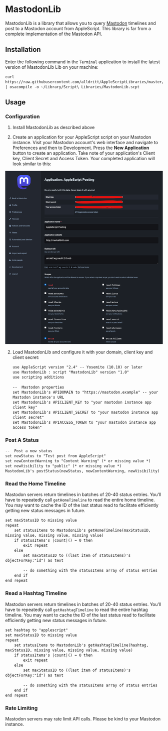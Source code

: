 
# MastodonLib

MastodonLib is a library that allows you to query [Mastodon](https://joinmastodon.org) timelines and post to a Mastodon account from AppleScript.  This library is far from a complete implementation of the Mastodon API.  

## Installation

Enter the following command in the `Terminal` application to install the latest version of MastodonLib Lib on your machine:

~~~~
curl https://raw.githubusercontent.com/alldritt/AppleScriptLibraries/master/MastodonLib.applescript | osacompile -o ~/Library/Script\ Libraries/MastodonLib.scpt
~~~~

## Usage

### Configuration

1. Install MastodonLib as described above

2. Create an application for your AppleScript script on your Mastodon instance.  Visit your Mastodon account's web interface and navigate to Preferences and then to Development.  Press the **New Application** button to create an application.  Take note of your application's Client key, Client Secret and Access Token.  Your completed application will look similar to this:

  ![Mastodon App Settings](screenshots/MastodonApp.png)

2. Load MastodonLib and configure it with your domain, client key and client secret:

	~~~~
	use AppleScript version "2.4" -- Yosemite (10.10) or later
	use MastodonLib : script "MastodonLib" version "1.0"
	use scripting additions
	
	--	Mastodon properties
	set MastodonLib's APIDOMAIN to "https://mastodon.example" -- your Mastodon instance's URL
	set MastodonLib's APICLIENT_KEY to "your mastodon instance app client key"
	set MastodonLib's APICLIENT_SECRET to "your mastodon instance app client secret"
	set MastodonLib's APIACCESS_TOKEN to "your mastodon instance app access token"
	~~~~

### Post A Status

~~~
--	Post a new status
set newStatus to "Test post from AppleScript"
set newContentWarning to "Content Warning" (* or missing value *) 
set newVisibility to "public" (* or missing value *)
MastodonLib's postStatus(newStatus, newContentWarning, newVisibility)
~~~

### Read the Home Timeline

Mastodon servers return timelines in batches of 20-40 status entries.  You'll have to repeatedly call `getHomeTimeline` to read the entire home timeline.  You may want to cache the ID of the last status read to facilitate efficiently getting new status messages in future.

~~~
set maxStatusID to missing value
repeat
	set statusItems to MastodonLib's getHomeTimeline(maxStatusID, missing value, missing value, missing value)
	if statusItems's |count|() = 0 then
		exit repeat
	else
		set maxStatusID to ((last item of statusItems)'s objectForKey:"id") as text

		-- do something with the statusItems array of status entries		
	end if
end repeat
~~~

### Read a Hashtag Timeline

Mastodon servers return timelines in batches of 20-40 status entries.  You'll have to repeatedly call `getHashtagTimeline` to read the entire hashtag timeline.  You may want to cache the ID of the last status read to facilitate efficiently getting new status messages in future.

~~~
set hashtag to "applescript"
set maxStatusID to missing value
repeat
	set statusItems to MastodonLib's getHashtagTimeline(hashtag, maxStatusID, missing value, missing value, missing value)
	if statusItems's |count|() = 0 then
		exit repeat
	else
		set maxStatusID to ((last item of statusItems)'s objectForKey:"id") as text

		-- do something with the statusItems array of status entries		
	end if
end repeat
~~~

### Rate Limiting

Mastodon servers may rate limit API calls.  Please be kind to your Mastodon instance.
